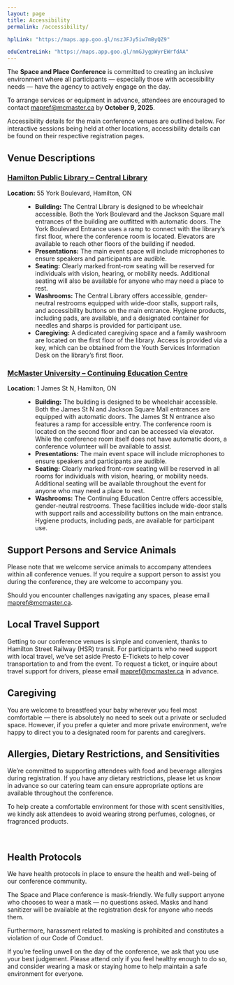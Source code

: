 ```yaml
---
layout: page
title: Accessibility
permalink: /accessibility/

hplLink: "https://maps.app.goo.gl/nszJFJy5iw7mByQZ9"

eduCentreLink: "https://maps.app.goo.gl/nmGJygpWyrEWrfdAA"
---
```


<div class="content-container">
    <p>
    The <strong>Space and Place Conference</strong> is committed to creating an inclusive environment where all participants — especially those with accessibility needs — have the agency to actively engage on the day.
    </p>
    <p>
    To arrange services or equipment in advance, attendees are encouraged to contact 
    <a href="mailto:mapref@mcmaster.ca">mapref@mcmaster.ca</a> by <strong>October 9, 2025</strong>.
    </p>
    <p>
    Accessibility details for the main conference venues are outlined below. For interactive sessions being held at other locations, accessibility details can be found on their respective registration pages.
    </p>
    <h2>Venue Descriptions</h2>
    <h3><a href="{{ page.hplLink }}" target ="_blank">Hamilton Public Library – Central Library</a></h3>
    <p><strong>Location:</strong> 55 York Boulevard, Hamilton, ON</p>
    <ul style="margin-left: 40px;">
        <li><strong>Building:</strong> The Central Library is designed to be wheelchair accessible. Both the York Boulevard and the Jackson Square mall entrances of the building are outfitted with automatic doors. The York Boulevard Entrance uses a ramp to connect with the library’s first floor, where the conference room is located. Elevators are available to reach other floors of the building if needed.</li>
        <li><strong>Presentations:</strong> The main event space will include microphones to ensure speakers and participants are audible.</li>
        <li><strong>Seating:</strong> Clearly marked front-row seating will be reserved for individuals with vision, hearing, or mobility needs. Additional seating will also be available for anyone who may need a place to rest.</li>
        <li><strong>Washrooms:</strong> The Central Library offers accessible, gender-neutral restrooms equipped with wide-door stalls, support rails, and accessibility buttons on the main entrance. Hygiene products, including pads, are available, and a designated container for needles and sharps is provided for participant use.</li>
        <li><strong>Caregiving:</strong> A dedicated caregiving space and a family washroom are located on the first floor of the library. Access is provided via a key, which can be obtained from the Youth Services Information Desk on the library’s first floor. </li>
    </ul>
    <h3><a href=" {{ page.eduCentreLink }} " target ="_blank">McMaster University – Continuing Education Centre</a></h3>
    <p><strong>Location:</strong> 1 James St N, Hamilton, ON</p>
    <ul style="margin-left: 40px;">
        <li><strong>Building:</strong> The building is designed to be wheelchair accessible. Both the James St N and Jackson Square Mall entrances are equipped with automatic doors. The James St N entrance also features a ramp for accessible entry. The conference room is located on the second floor and can be accessed via elevator. While the conference room itself does not have automatic doors, a conference volunteer will be available to assist.</li>
        <li><strong>Presentations:</strong> The main event space will include microphones to ensure speakers and participants are audible.</li>
        <li><strong>Seating:</strong> Clearly marked front-row seating will be reserved in all rooms for individuals with vision, hearing, or mobility needs. Additional seating will be available throughout the event for anyone who may need a place to rest.</li>
        <li><strong>Washrooms:</strong> The Continuing Education Centre offers accessible, gender-neutral restrooms. These facilities include wide-door stalls with support rails and accessibility buttons on the main entrance. Hygiene products, including pads, are available for participant use.</li>
    </ul>
    <h2>Support Persons and Service Animals</h2>
    <p>
    Please note that we welcome service animals to accompany attendees within all conference venues. If you require a support person to assist you during the conference, they are welcome to accompany you.
    </p>
    <p>
    Should you encounter challenges navigating any spaces, please email 
    <a href="mailto:mapref@mcmaster.ca">mapref@mcmaster.ca</a>.
    </p>
    <h2>Local Travel Support</h2>
    <p>
    Getting to our conference venues is simple and convenient, thanks to Hamilton Street Railway (HSR) transit. 
    For participants who need support with local travel, we’ve set aside Presto E-Tickets to help cover transportation to and from the event. 
    To request a ticket, or inquire about travel support for drivers, please email <a href="mailto:mapref@mcmaster.ca">mapref@mcmaster.ca</a> in advance.
    </p>
    <h2>Caregiving</h2>
    <p>
    You are welcome to breastfeed your baby wherever you feel most comfortable — there is absolutely no need to seek out a private or secluded space. However, if you prefer a quieter and more private environment, we’re happy to direct you to a designated room for parents and caregivers.
    </p>
    <h2>Allergies, Dietary Restrictions, and Sensitivities</h2>
    <p>
    We’re committed to supporting attendees with food and beverage allergies during registration. If you have any dietary restrictions, please let us know in advance so our catering team can ensure appropriate options are available throughout the conference.
    </p>
    <p>
    To help create a comfortable environment for those with scent sensitivities, we kindly ask attendees to avoid wearing strong perfumes, colognes, or fragranced products.
    </p>
    <br>
    <h2>Health Protocols</h2>
    <p>We have health protocols in place to ensure the health and well-being of our conference community.</p>
    <p>The Space and Place conference is mask-friendly. We fully support anyone who chooses to wear a mask — no questions asked. Masks and hand sanitizer will be available at the registration desk for anyone who needs them.</p>
    <p>Furthermore, harassment related to masking is prohibited and constitutes a violation of our Code of Conduct.</p>
    <p>If you’re feeling unwell on the day of the conference, we ask that you use your best judgement. Please attend only if you feel healthy enough to do so, and consider wearing a mask or staying home to help maintain a safe environment for everyone.</p>
</div>
